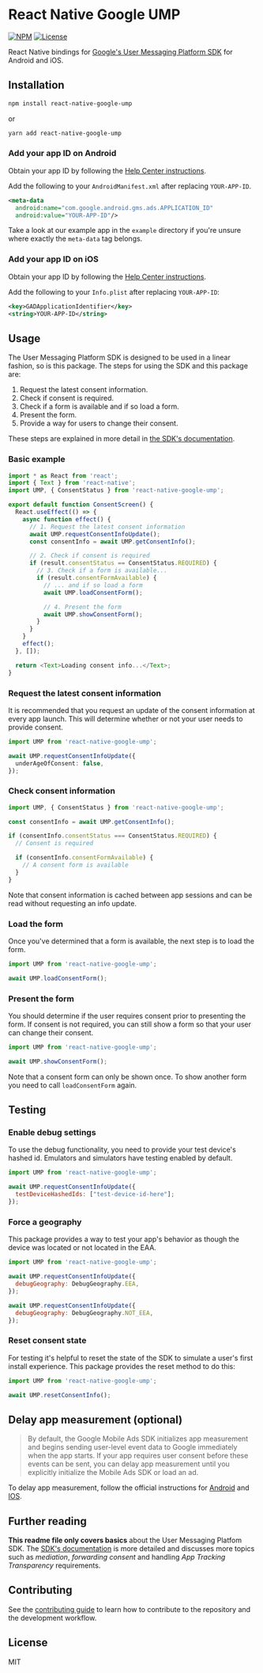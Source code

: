 # React Native Google UMP

[![NPM][npm-image]][npm-url]
[![License][license-image]][license-url]

[npm-image]: https://img.shields.io/npm/v/react-native-google-ump
[npm-url]: https://www.npmjs.com/package/react-native-google-ump
[license-image]: https://img.shields.io/npm/l/react-native-google-ump
[license-url]: https://github.com/DoctorJohn/react-native-google-ump/blob/master/LICENSE

React Native bindings for [Google's User Messaging Platform SDK](https://developers.google.com/admob/ump/) for Android and iOS.

## Installation

```sh
npm install react-native-google-ump
```

or

```sh
yarn add react-native-google-ump
```

### Add your app ID on Android

Obtain your app ID by following the [Help Center instructions](https://support.google.com/admob/answer/7356431).

Add the following to your `AndroidManifest.xml` after replacing `YOUR-APP-ID`.

```xml
<meta-data
  android:name="com.google.android.gms.ads.APPLICATION_ID"
  android:value="YOUR-APP-ID"/>
```

Take a look at our example app in the `example` directory if you're unsure where exactly the `meta-data` tag belongs.

### Add your app ID on iOS

Obtain your app ID by following the [Help Center instructions](https://support.google.com/admob/answer/7356431).

Add the following to your `Info.plist` after replacing `YOUR-APP-ID`:

```xml
<key>GADApplicationIdentifier</key>
<string>YOUR-APP-ID</string>
```

## Usage

The User Messaging Platform SDK is designed to be used in a linear fashion, so is this package.
The steps for using the SDK and this package are:

1. Request the latest consent information.
2. Check if consent is required.
3. Check if a form is available and if so load a form.
4. Present the form.
5. Provide a way for users to change their consent.

These steps are explained in more detail in [the SDK's documentation](https://developers.google.com/admob/ump/).

### Basic example

```typescript
import * as React from 'react';
import { Text } from 'react-native';
import UMP, { ConsentStatus } from 'react-native-google-ump';

export default function ConsentScreen() {
  React.useEffect(() => {
    async function effect() {
      // 1. Request the latest consent information
      await UMP.requestConsentInfoUpdate();
      const consentInfo = await UMP.getConsentInfo();

      // 2. Check if consent is required
      if (result.consentStatus == ConsentStatus.REQUIRED) {
        // 3. Check if a form is available...
        if (result.consentFormAvailable) {
          // ... and if so load a form
          await UMP.loadConsentForm();

          // 4. Present the form
          await UMP.showConsentForm();
        }
      }
    }
    effect();
  }, []);

  return <Text>Loading consent info...</Text>;
}
```

### Request the latest consent information

It is recommended that you request an update of the consent information at every app launch.
This will determine whether or not your user needs to provide consent.

```typescript
import UMP from 'react-native-google-ump';

await UMP.requestConsentInfoUpdate({
  underAgeOfConsent: false,
});
```

### Check consent information

```typescript
import UMP, { ConsentStatus } from 'react-native-google-ump';

const consentInfo = await UMP.getConsentInfo();

if (consentInfo.consentStatus === ConsentStatus.REQUIRED) {
  // Consent is required

  if (consentInfo.consentFormAvailable) {
    // A consent form is available
  }
}
```

Note that consent information is cached between app sessions and can be read without requesting an info update.

### Load the form

Once you've determined that a form is available, the next step is to load the form.

```typescript
import UMP from 'react-native-google-ump';

await UMP.loadConsentForm();
```

### Present the form

You should determine if the user requires consent prior to presenting the form.
If consent is not required, you can still show a form so that your user can change their consent.

```typescript
import UMP from 'react-native-google-ump';

await UMP.showConsentForm();
```

Note that a consent form can only be shown once.
To show another form you need to call `loadConsentForm` again.

## Testing

### Enable debug settings

To use the debug functionality, you need to provide your test device's hashed id.
Emulators and simulators have testing enabled by default.

```js
import UMP from 'react-native-google-ump';

await UMP.requestConsentInfoUpdate({
  testDeviceHashedIds: ["test-device-id-here"];
});
```

### Force a geography

This package provides a way to test your app's behavior as though the device was located or not located in the EAA.

```js
import UMP from 'react-native-google-ump';

await UMP.requestConsentInfoUpdate({
  debugGeography: DebugGeography.EEA,
});

await UMP.requestConsentInfoUpdate({
  debugGeography: DebugGeography.NOT_EEA,
});
```

### Reset consent state

For testing it's helpful to reset the state of the SDK to simulate a user's first install experience.
This package provides the reset method to do this:

```js
import UMP from 'react-native-google-ump';

await UMP.resetConsentInfo();
```

## Delay app measurement (optional)

> By default, the Google Mobile Ads SDK initializes app measurement and begins sending user-level event data to Google immediately when the app starts.
> If your app requires user consent before these events can be sent, you can delay app measurement until you explicitly initialize the Mobile Ads SDK or load an ad.

To delay app measurement, follow the official instructions for
[Android][delay-measurement-android] and [IOS][delay-measurement-ios].

[delay-measurement-android]: https://developers.google.com/admob/ump/android/quick-start#delay_app_measurement_optional
[delay-measurement-ios]: https://developers.google.com/admob/ump/ios/quick-start#delay_app_measurement_optional

## Further reading

**This readme file only covers basics** about the User Messaging Platfom SDK.
The [SDK's documentation](https://developers.google.com/admob/ump/) is more detailed and discusses
more topics such as _mediation_, _forwarding consent_ and handling _App Tracking Transparency_ requirements.

## Contributing

See the [contributing guide](CONTRIBUTING.md) to learn how to contribute to the repository and the development workflow.

## License

MIT
